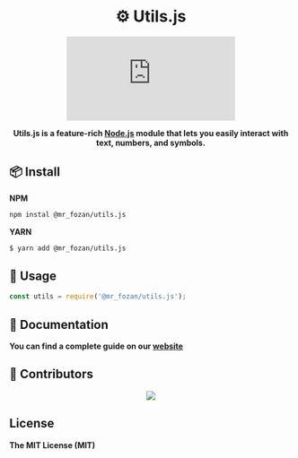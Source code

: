 <h1 align="center">⚙️ Utils.js</h1>

<div align="center">

[![npm package](https://img.shields.io/npm/v/@mr_fozan/utils.js?logo=npm&style=flat-square)](https://www.npmjs.org/package/@mr_fozan/utils.js)

**Utils.js is a feature-rich [Node.js](https://npmjs.com) module that lets you easily interact with text, numbers, and symbols.**

</div>

## 📦 Install

**NPM**
```sh
npm instal @mr_fozan/utils.js
```
**YARN**

```sh
$ yarn add @mr_fozan/utils.js
```

## 🚀 Usage

```js
const utils = require('@mr_fozan/utils.js');
```

## 📖  Documentation

**You can find a complete guide on our [website](https://fozan.gitbook.io/utils.js/)**

## 👥 Contributors

<p align="center">
  <a href="https://github.com/Fozan-Developer/utils.js/graphs/contributors">
    <img src="https://contrib.rocks/image?repo=Fozan-Developer/utils.js" />
  </a>
</p>

## License

**The MIT License (MIT)**
